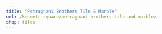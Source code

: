 ```yaml
---
title: "Petragnani Brothers Tile & Marble"
url: /kennett-square/petragnani-brothers-tile-and-marble/
shop: tiles
---
```

